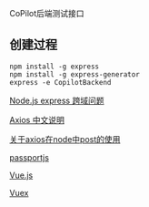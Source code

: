 CoPilot后端测试接口

##  创建过程
```
npm install -g express
npm install -g express-generator
express -e CopilotBackend
```


[Node.js express 跨域问题](https://cnodejs.org/topic/51dccb43d44cbfa3042752c8)

[Axios 中文说明](https://www.kancloud.cn/yunye/axios/234845)

[关于axios在node中post的使用](https://cnodejs.org/topic/57e17beac4ae8ff239776de5)

[passportjs](http://passportjs.org/docs/oauth)


[Vue.js](http://cn.vuejs.org/v2/guide/routing.html)

[Vuex](https://vuex.vuejs.org/zh-cn/intro.html)